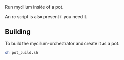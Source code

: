 Run mycilium inside of a pot.

An rc script is also present if you need it.

## Building

To build the mycilium-orchestrator and create it as a pot.

```sh
sh pot_build.sh
```
